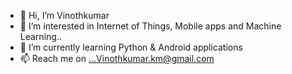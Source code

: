 - 👋 Hi, I’m Vinothkumar
- 👀 I’m interested in Internet of Things, Mobile apps and Machine Learning..
- 🌱 I’m currently learning Python & Android applications
- 📫 Reach me on ...Vinothkumar.km@gmail.com

<!---
vinothkumarkm/vinothkumarkm is a ✨ special ✨ repository because its `README.md` (this file) appears on your GitHub profile.
You can click the Preview link to take a look at your changes.
--->
